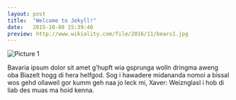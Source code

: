 ```yaml
---
layout: post
title:  "Welcome to Jekyll!"
date:   2015-10-08 15:39:40
preview: http://www.wikiality.com/file/2016/11/bears1.jpg
---
```


![Picture 1](http://www.wikiality.com/file/2016/11/bears1.jpg)

Bavaria ipsum dolor sit amet g’hupft wia gsprunga wolln dringma aweng oba Biazelt hogg di hera helfgod. Sog i hawadere midananda nomoi a bissal wos gehd ollaweil gor kumm geh naa jo leck mi, Xaver: Weiznglasl i hob di liab des muas ma hoid kenna.
